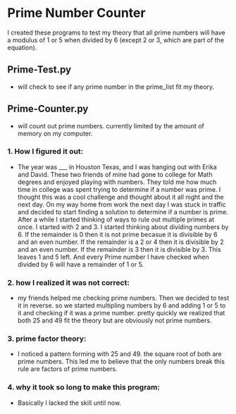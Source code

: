 # Prime Number Counter

I created these programs to test my theory that all prime numbers will have a modulus of 1 or 5 when divided by 6 (except 2 or 3, which are part of the equation). 

## Prime-Test.py 
  - will check to see if any prime number in the prime_list fit my theory. 

## Prime-Counter.py 
  - will count out prime numbers. currently limited by the amount of memory on my computer. 

### 1. How I figured it out:
  - The year was ___ in Houston Texas, and I was hanging out with Erika and David. These two friends of mine had gone to college for Math degrees and enjoyed playing with numbers. They told me how much time in college was spent trying to determine if a number was prime. I thought this was a cool challenge and thought about it all night and the next day. On my way home from work the next day I was stuck in traffic and decided to start finding a solution to determine if a number is prime. After a while I started thinking of ways to rule out multiple primes at once. I started with 2 and 3. I started thinking about dividing numbers by 6. If the remainder is 0 then it is not prime becasue it is divisible by 6 and an even number. If the remainder is a 2 or 4 then it is divisible by 2 and an even number. If the remainder is 3 then it is divisible by 3. This leaves 1 and 5 left. And every Prime number I have checked when divided by 6 will have a remainder of 1 or 5. 
### 2. how I realized it was not correct:
  - my friends helped me checking prime numbers. Then we decided to test it in reverse. so we started multipling numbers by 6 and adding 1 or 5 to it and checking if it was a prime number. pretty quickly we realized that both 25 and 49 fit the theory but are obviously not prime numbers. 
### 3. prime factor theory:
  - I noticed a pattern forming with 25 and 49. the square root of both are prime numbers. This led me to believe that the only numbers break this rule are factors of prime numbers. 
### 4. why it took so long to make this program:
  - Basically I lacked the skill until now. 
